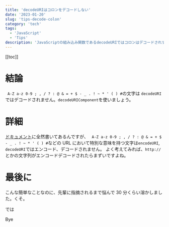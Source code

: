 ```yaml
---
title: 'decodeURIはコロンをデコードしない'
date: '2023-01-20'
slug: 'tips-decode-colon'
category: 'tech'
tags:
  - 'JavaScript'
  - 'Tips'
description: 'JavaScriptの組み込み関数であるdecodeURIではコロンはデコードされず、変化しません。コロンをデコードしたい場合は、decodeURIComponentを使用しましょう'
---
```


[[toc]]

# 結論

` A-Z a-z 0-9 ; , / ? : @ & = + $ - _ . ! ~ * ' ( ) #`の文字は `decodeURI` ではデコードされません。`decodeURIComponent`を使いましょう。

# 詳細

[ドキュメント](https://developer.mozilla.org/ja/docs/Web/JavaScript/Reference/Global_Objects/encodeURI#%E8%A7%A3%E8%AA%AC)に全然書いてあるんですが、
` A-Z a-z 0-9 ; , / ? : @ & = + $ - _ . ! ~ * ' ( ) #`などの URL において特別な意味を持つ文字は`encodeURI`, `decodeURI`ではエンコード、デコードされません。
よく考えてみれば、`http://` とかの文字列がエンコードデコードされたらまずいですよね。

# 最後に

こんな簡単なことなのに、先輩に指摘されるまで悩んで 30 分くらい溶かしました。くそ。

では

Bye
